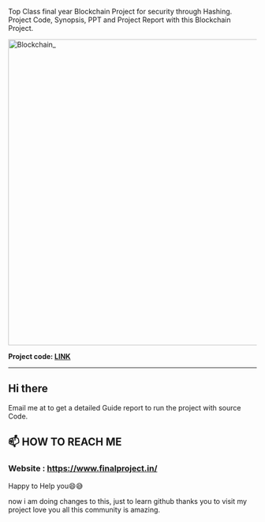 
Top Class final year Blockchain Project for security through Hashing. Project Code, Synopsis, PPT and Project Report with this Blockchain Project.

<img width="619" alt="Blockchain_" src="https://user-images.githubusercontent.com/81471840/112984145-26ed7300-917c-11eb-928f-22737dfce7c8.PNG">


**Project code: [LINK](https://github.com/Projectshelp/Final-Year-Blockchain-Project/blob/main/Blockchain_Project.ipynb)**


**********************************************************************************************************************************************************
## Hi there

Email me at  to get a detailed Guide report to run the project with source Code.

## 📫 HOW TO REACH ME 

### Website : https://www.finalproject.in/

Happy to Help you😄😅

now i am doing changes to this, just to learn github 
thanks you to visit my project
love you all
this community is amazing.
